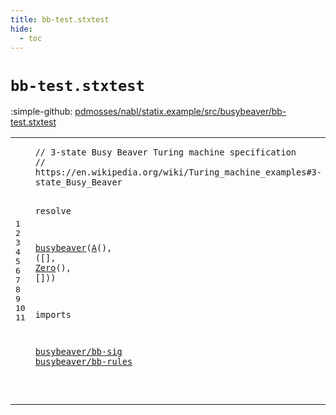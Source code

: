 ```yaml
---
title: bb-test.stxtest
hide:
  - toc
---
```


# `bb-test.stxtest`

:simple-github: [pdmosses/nabl/statix.example/src/busybeaver/bb-test.stxtest]

[pdmosses/nabl/statix.example/src/busybeaver/bb-test.stxtest]: https://github.com/pdmosses/nabl/blob/master/statix.example/src/busybeaver/bb-test.stxtest "The source file on GitHub"

<div class="stx"><table class="highlighttable"><tbody><tr><td class="linenos"><div class="linenodiv"><pre><span></span>1
2
3
4
5
6
7
8
9
10
11
</pre></div></td>
<td class="code"><pre><code><span class="layout">// 3-state Busy Beaver Turing machine specification</span>
<span class="layout">// https://en.wikipedia.org/wiki/Turing_machine_examples#3-state_Busy_Beaver</span>

<span class="keyword">resolve</span>

  <a href="../bb-rules.stx/#busybeaver_197_207" id="busybeaver_141_151" title="Defined at ../bb-rules.stx line 12"><span class="token sort_ModuleID">busybeaver</span></a><span class="operator">(</span><a href="../bb-sig.stx/#A_198_199" id="A_152_153" title="Defined at ../bb-sig.stx line 9"><span class="token sort_ModuleID">A</span></a><span class="operator">(),</span> <span class="operator">([],</span> <a href="../bb-sig.stx/#Zero_295_299" id="Zero_162_166" title="Defined at ../bb-sig.stx line 15"><span class="token sort_ModuleID">Zero</span></a><span class="operator">(),</span> <span class="operator">[]))</span>

<span class="keyword">imports</span>

  <a href="../bb-sig.stx/#busybeaver/bb-sig_137_154" id="busybeaver/bb-sig_187_204" title="Defined at ../bb-sig.stx line 4"><span class="token sort_ModuleID">busybeaver/bb-sig</span></a>
  <a href="../bb-rules.stx/#busybeaver/bb-rules_137_156" id="busybeaver/bb-rules_207_226" title="Defined at ../bb-rules.stx line 4"><span class="token sort_ModuleID">busybeaver/bb-rules</span></a>

</code></pre></td></tr></tbody></table></div>